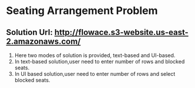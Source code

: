 # Seating Arrangement Problem

## Solution Url: http://flowace.s3-website.us-east-2.amazonaws.com/

1) Here two modes of solution is provided, text-based and UI-based.
2) In text-based solution,user need to enter number of rows and blocked seats.
3) In UI based solution,user need to enter number of rows and select blocked seats.
